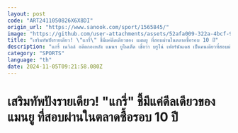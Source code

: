 ```yaml
---
layout: post
code: "ART2411050826X6X8DI"
origin_url: "https://www.sanook.com/sport/1565845/"
image: "https://github.com/user-attachments/assets/52afa009-322a-4bcf-983f-c1a93ff537bf"
title: "เสริมทัพปังรายเดียว! \"แกรี่\" ชี้มีแค่ดีลเดียวของ แมนยู ที่สอบผ่านในตลาดซื้อรอบ 10 ปี"
description: "แกรี่ เนวิลล์ อดีตกองหลัง แมนฯ ยูไนเต็ด เชื่อว่า บรูโน่ เฟอร์นันเดส เป็นคนเดียวที่สอบผ่านในการซื้อนักเตะของ \"ปีศาจแดง\" ตลอดช่วงระยะเวลา 10 ปีที่ผ่านมา"
category: "SPORTS"
language: "th"
date: 2024-11-05T09:21:58.080Z
---
```


# เสริมทัพปังรายเดียว! "แกรี่" ชี้มีแค่ดีลเดียวของ แมนยู ที่สอบผ่านในตลาดซื้อรอบ 10 ปี